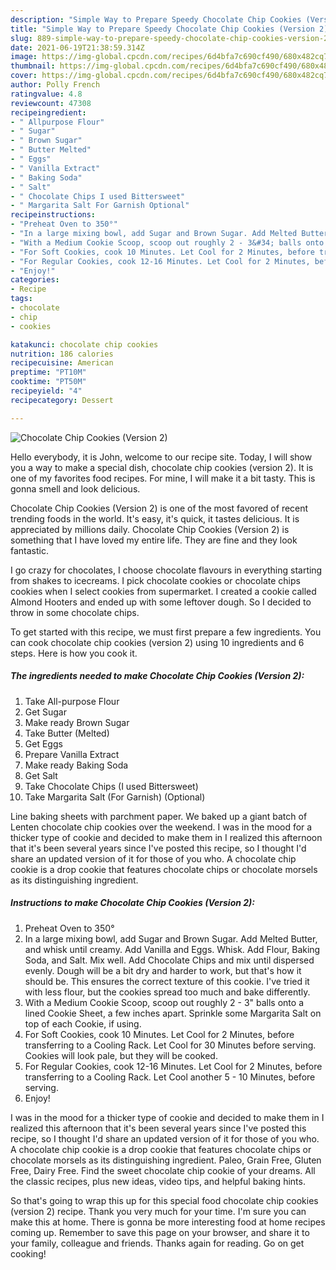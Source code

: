 ```yaml
---
description: "Simple Way to Prepare Speedy Chocolate Chip Cookies (Version 2)"
title: "Simple Way to Prepare Speedy Chocolate Chip Cookies (Version 2)"
slug: 889-simple-way-to-prepare-speedy-chocolate-chip-cookies-version-2
date: 2021-06-19T21:38:59.314Z
image: https://img-global.cpcdn.com/recipes/6d4bfa7c690cf490/680x482cq70/chocolate-chip-cookies-version-2-recipe-main-photo.jpg
thumbnail: https://img-global.cpcdn.com/recipes/6d4bfa7c690cf490/680x482cq70/chocolate-chip-cookies-version-2-recipe-main-photo.jpg
cover: https://img-global.cpcdn.com/recipes/6d4bfa7c690cf490/680x482cq70/chocolate-chip-cookies-version-2-recipe-main-photo.jpg
author: Polly French
ratingvalue: 4.8
reviewcount: 47308
recipeingredient:
- " Allpurpose Flour"
- " Sugar"
- " Brown Sugar"
- " Butter Melted"
- " Eggs"
- " Vanilla Extract"
- " Baking Soda"
- " Salt"
- " Chocolate Chips I used Bittersweet"
- " Margarita Salt For Garnish Optional"
recipeinstructions:
- "Preheat Oven to 350°"
- "In a large mixing bowl, add Sugar and Brown Sugar. Add Melted Butter, and whisk until creamy. Add Vanilla and Eggs. Whisk. Add Flour, Baking Soda, and Salt. Mix well. Add Chocolate Chips and mix until dispersed evenly. Dough will be a bit dry and harder to work, but that&#39;s how it should be. This ensures the correct texture of this cookie. I&#39;ve tried it with less flour, but the cookies spread too much and bake differently."
- "With a Medium Cookie Scoop, scoop out roughly 2 - 3&#34; balls onto a lined Cookie Sheet, a few inches apart. Sprinkle some Margarita Salt on top of each Cookie, if using."
- "For Soft Cookies, cook 10 Minutes. Let Cool for 2 Minutes, before transferring to a Cooling Rack. Let Cool for 30 Minutes before serving. Cookies will look pale, but they will be cooked."
- "For Regular Cookies, cook 12-16 Minutes. Let Cool for 2 Minutes, before transferring to a Cooling Rack. Let Cool another 5 - 10 Minutes, before serving."
- "Enjoy!"
categories:
- Recipe
tags:
- chocolate
- chip
- cookies

katakunci: chocolate chip cookies 
nutrition: 186 calories
recipecuisine: American
preptime: "PT10M"
cooktime: "PT50M"
recipeyield: "4"
recipecategory: Dessert

---
```



![Chocolate Chip Cookies (Version 2)](https://img-global.cpcdn.com/recipes/6d4bfa7c690cf490/680x482cq70/chocolate-chip-cookies-version-2-recipe-main-photo.jpg)

Hello everybody, it is John, welcome to our recipe site. Today, I will show you a way to make a special dish, chocolate chip cookies (version 2). It is one of my favorites food recipes. For mine, I will make it a bit tasty. This is gonna smell and look delicious.

Chocolate Chip Cookies (Version 2) is one of the most favored of recent trending foods in the world. It's easy, it's quick, it tastes delicious. It is appreciated by millions daily. Chocolate Chip Cookies (Version 2) is something that I have loved my entire life. They are fine and they look fantastic.

I go crazy for chocolates, I choose chocolate flavours in everything starting from shakes to icecreams. I pick chocolate cookies or chocolate chips cookies when I select cookies from supermarket. I created a cookie called Almond Hooters and ended up with some leftover dough. So I decided to throw in some chocolate chips.


To get started with this recipe, we must first prepare a few ingredients. You can cook chocolate chip cookies (version 2) using 10 ingredients and 6 steps. Here is how you cook it.

<!--inarticleads1-->

##### The ingredients needed to make Chocolate Chip Cookies (Version 2):

1. Take  All-purpose Flour
1. Get  Sugar
1. Make ready  Brown Sugar
1. Take  Butter (Melted)
1. Get  Eggs
1. Prepare  Vanilla Extract
1. Make ready  Baking Soda
1. Get  Salt
1. Take  Chocolate Chips (I used Bittersweet)
1. Take  Margarita Salt (For Garnish) (Optional)


Line baking sheets with parchment paper. We baked up a giant batch of Lenten chocolate chip cookies over the weekend. I was in the mood for a thicker type of cookie and decided to make them in I realized this afternoon that it&#39;s been several years since I&#39;ve posted this recipe, so I thought I&#39;d share an updated version of it for those of you who. A chocolate chip cookie is a drop cookie that features chocolate chips or chocolate morsels as its distinguishing ingredient. 

<!--inarticleads2-->

##### Instructions to make Chocolate Chip Cookies (Version 2):

1. Preheat Oven to 350°
1. In a large mixing bowl, add Sugar and Brown Sugar. Add Melted Butter, and whisk until creamy. Add Vanilla and Eggs. Whisk. Add Flour, Baking Soda, and Salt. Mix well. Add Chocolate Chips and mix until dispersed evenly. Dough will be a bit dry and harder to work, but that&#39;s how it should be. This ensures the correct texture of this cookie. I&#39;ve tried it with less flour, but the cookies spread too much and bake differently.
1. With a Medium Cookie Scoop, scoop out roughly 2 - 3&#34; balls onto a lined Cookie Sheet, a few inches apart. Sprinkle some Margarita Salt on top of each Cookie, if using.
1. For Soft Cookies, cook 10 Minutes. Let Cool for 2 Minutes, before transferring to a Cooling Rack. Let Cool for 30 Minutes before serving. Cookies will look pale, but they will be cooked.
1. For Regular Cookies, cook 12-16 Minutes. Let Cool for 2 Minutes, before transferring to a Cooling Rack. Let Cool another 5 - 10 Minutes, before serving.
1. Enjoy!


I was in the mood for a thicker type of cookie and decided to make them in I realized this afternoon that it&#39;s been several years since I&#39;ve posted this recipe, so I thought I&#39;d share an updated version of it for those of you who. A chocolate chip cookie is a drop cookie that features chocolate chips or chocolate morsels as its distinguishing ingredient. Paleo, Grain Free, Gluten Free, Dairy Free. Find the sweet chocolate chip cookie of your dreams. All the classic recipes, plus new ideas, video tips, and helpful baking hints. 

So that's going to wrap this up for this special food chocolate chip cookies (version 2) recipe. Thank you very much for your time. I'm sure you can make this at home. There is gonna be more interesting food at home recipes coming up. Remember to save this page on your browser, and share it to your family, colleague and friends. Thanks again for reading. Go on get cooking!
